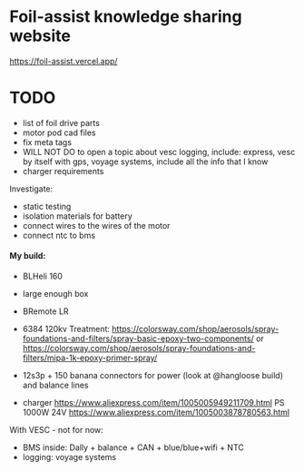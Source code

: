 # Foil-assist knowledge sharing website

https://foil-assist.vercel.app/

# TODO

- list of foil drive parts
- motor pod cad files
- fix meta tags
- WILL NOT DO to open a topic about vesc logging, include: express, vesc by itself with gps, voyage systems, include all the info that I know
- charger requirements

Investigate:

- static testing
- isolation materials for battery
- connect wires to the wires of the motor
- connect ntc to bms

#### My build:

- BLHeli 160
- large enough box
- BRemote LR

- 6384 120kv
  Treatment:
  https://colorsway.com/shop/aerosols/spray-foundations-and-filters/spray-basic-epoxy-two-components/
  or
  https://colorsway.com/shop/aerosols/spray-foundations-and-filters/mipa-1k-epoxy-primer-spray/

- 12s3p + 150 banana connectors for power (look at @hangloose build) and balance lines
- charger
  https://www.aliexpress.com/item/1005005949211709.html
  PS 1000W 24V
  https://www.aliexpress.com/item/1005003878780563.html

With VESC - not for now:

- BMS inside: Dally + balance + CAN + blue/blue+wifi + NTC
- logging: voyage systems
